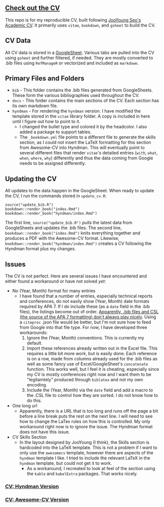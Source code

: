 ## [Check out the CV](https://github.com/acircleda/CV/blob/master/hyndman/Anthony_Schmidt_CV_hyndman.pdf)

This repo is for my reproducible CV, built following [JooYoung Seo's Academic CV](https://github.com/jooyoungseo/jy_CV). It primarily uses `vitae`, `bookdown`, and `gsheet` to build the CV.

## CV Data

All CV data is stored in a [GoogleSheet](https://docs.google.com/spreadsheets/d/1qbMpXHXm41q69prUVjpQFfP_mMXjORNxFP_IbAoCuKo/edit#gid=1760172285). Various tabs are pulled into the CV using `gsheet` and further filtered, if needed. They are mostly converted to .bib files using `RefManageR` or vectorized and included as `markdown`.

## Primary Files and Folders

  * `bib` - This folder contains the .bib files generated from GoogleSheets. These form the various bibliographies used throughout the CV.
  * `docs` - This folder contains the main sections of the CV. Each section has its own markdown file.
  * `hyndman` - For rendering the `hyndman` version. I have modified the template stored in the `vitae` library folder. A copy is included in here until I figure out how to point to it.
    + I changed the bullet type and colored it by the headcolor. I also added a package to support tables.
    + The `_bookdown.yml` file points to a different file to generate the skills section, as I could not insert the LaTeX formatting for this section from Awesome-CV into Hyndman. This will eventually point to several different files that render `vitae`'s detailed entries (`with`, `what`, `when`, `where`, `why`) differently and thus the data coming from Google needs to be assigned differently.
  
## Updating the CV

All updates to the data happen in the GoogleSheet. When ready to update the CV, I run the commands stored in `update_cv.R`:

```
source("update_bib.R")
bookdown::render_book("index.Rmd")
bookdown::render_book("hyndman/index.Rmd")
```

The first line, `source("update_bib.R")` pulls the latest data from GoogleSheets and updates the .bib files. The second line, `bookdown::render_book("index.Rmd")` knits everything together and produces a PDF with the Awesome-CV format. Likewise, `bookdown::render_book("hyndman/index.Rmd")` creates a CV following the Hyndman format plus my changes.

## Issues

The CV is not perfect. Here are several issues I have encountered and either found a workaround or have not solved *yet*:

  * No (Year, Month) format for many entries
    + I have found that a number of entries, especially technical reports and conferences, do not easily show (Year, Month) date formats required by APA 7. If I do include these (as a `date` field in the .bib files), the listings become out of order. [Apparently, .bib files and CSL (the source of the APA 7 formatting) don't always play nicely](https://github.com/citation-style-language/styles/issues/4825#issuecomment-633665114). Using a `citeproc` .json file would be better, but I'm not sure how to feed from Google into that file type. For now, I have developed three workarounds:
      1. Ignore the (Year, Month) conventions. This is currently my default.
      2. Import these references already written out in the Excel file. This requires a little bit more work, but is easily done. Each reference is on a row, made from columns already used for the .bib files as well as some fancy use of Excel/GoogleSheet's `concatenate` function. This works well, but I feel it is cheating, especially since my CV is mostly conferences right now and I want them to be "legitamtely" produced through `biblatex` and not my own encoding.
      3. Include the (Year, Month) via the `date` field and add a macro to the .CSL file to control how they are sorted. I do not know how to do this.
  * One long url
    + Apparently, there is a URL that is too long and runs off the page a bit before a line break puts the rest on the next line. I will need to see how to change the LaTex rules on how this is controlled. My only workaround right now is to ignore the issue. The Hyndman format does not have this issue.
  * CV Skills Section
    + In the layout designed by JooYoung (I think), the Skills section is hardcoded into the LaTeX template. This is not a problem if I want to only use the `awesomecv` template, however there are aspects of the `hyndman` template I like. I tried to include the relevant LaTeX in the `hyndman` template, but could not get it to work.
      + As a workaround, I recreated to look at feel of the section using the `kable` and `kabelExtra` packages. That works nicely.

### [CV: Hyndman Version](https://github.com/acircleda/CV/blob/master/hyndman/Anthony_Schmidt_CV_hyndman.pdf)

### [CV: Awesome-CV Version](https://github.com/acircleda/CV/blob/master/Anthony_Schmidt_CV.pdf)


